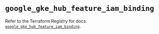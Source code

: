 # `google_gke_hub_feature_iam_binding`

Refer to the Terraform Registry for docs: [`google_gke_hub_feature_iam_binding`](https://registry.terraform.io/providers/hashicorp/google/5.45.2/docs/resources/gke_hub_feature_iam_binding).
